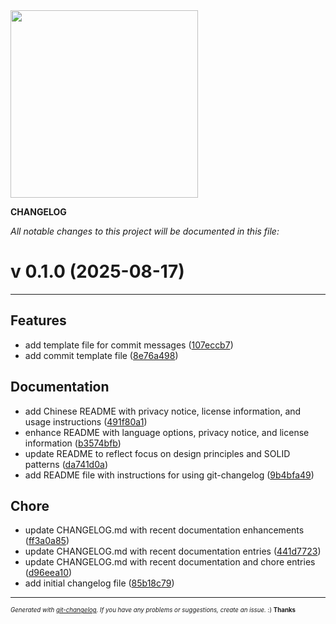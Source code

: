 <img width="300px" src="https://avatars.githubusercontent.com/u/168340159?v=4" />

__CHANGELOG__

_All notable changes to this project will be documented in this file:_

# v 0.1.0  (2025-08-17)



---

## Features

- add template file for commit messages
  ([107eccb7](https://github.com/DaoChaShao/csharp-basic/commit/107eccb7cb4beaf017f5c925453cd69fbcd55664))
- add commit template file
  ([8e76a498](https://github.com/DaoChaShao/csharp-basic/commit/8e76a49890438788a4422bfa8e9ddf3540b0cfce))


## Documentation

- add Chinese README with privacy notice, license information, and usage instructions
  ([491f80a1](https://github.com/DaoChaShao/csharp-basic/commit/491f80a1d4146eb9afbec7ef676541c101071fbc))
- enhance README with language options, privacy notice, and license information
  ([b3574bfb](https://github.com/DaoChaShao/csharp-basic/commit/b3574bfbc242e406b1f343cb5d490ac069b52518))
- update README to reflect focus on design principles and SOLID patterns
  ([da741d0a](https://github.com/DaoChaShao/csharp-basic/commit/da741d0a0818aed4d9a90c5ac7e4c776461d0991))
- add README file with instructions for using git-changelog
  ([9b4bfa49](https://github.com/DaoChaShao/csharp-basic/commit/9b4bfa490297c98dab06295d49ab36dd9a1d395c))


## Chore

- update CHANGELOG.md with recent documentation enhancements
  ([ff3a0a85](https://github.com/DaoChaShao/csharp-basic/commit/ff3a0a85ee89f36d17c02c5fb60791817bd3b11b))
- update CHANGELOG.md with recent documentation entries
  ([441d7723](https://github.com/DaoChaShao/csharp-basic/commit/441d7723968f64a09ac3bc7553b2763c5c272962))
- update CHANGELOG.md with recent documentation and chore entries
  ([d96eea10](https://github.com/DaoChaShao/csharp-basic/commit/d96eea10e8aaba8ab1a9fb8cb103aa913e471351))
- add initial changelog file
  ([85b18c79](https://github.com/DaoChaShao/csharp-basic/commit/85b18c79dfe9f8422dd65fc88a09a44eed76079f))



---
<sub><sup>*Generated with [git-changelog](https://github.com/rafinskipg/git-changelog). If you have any problems or suggestions, create an issue.* :) **Thanks** </sub></sup>